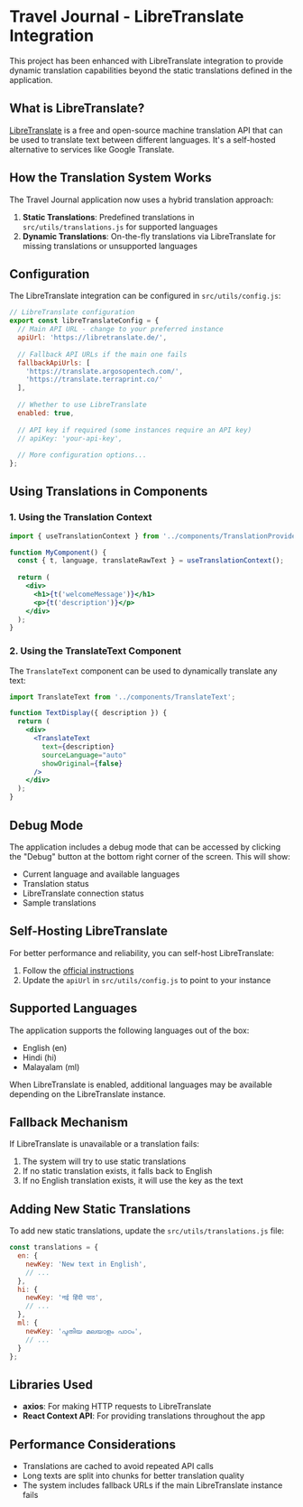 # Travel Journal - LibreTranslate Integration

This project has been enhanced with LibreTranslate integration to provide dynamic translation capabilities beyond the static translations defined in the application.

## What is LibreTranslate?

[LibreTranslate](https://libretranslate.com/) is a free and open-source machine translation API that can be used to translate text between different languages. It's a self-hosted alternative to services like Google Translate.

## How the Translation System Works

The Travel Journal application now uses a hybrid translation approach:

1. **Static Translations**: Predefined translations in `src/utils/translations.js` for supported languages
2. **Dynamic Translations**: On-the-fly translations via LibreTranslate for missing translations or unsupported languages

## Configuration

The LibreTranslate integration can be configured in `src/utils/config.js`:

```javascript
// LibreTranslate configuration
export const libreTranslateConfig = {
  // Main API URL - change to your preferred instance
  apiUrl: 'https://libretranslate.de/',
  
  // Fallback API URLs if the main one fails
  fallbackApiUrls: [
    'https://translate.argosopentech.com/',
    'https://translate.terraprint.co/'
  ],
  
  // Whether to use LibreTranslate 
  enabled: true,
  
  // API key if required (some instances require an API key)
  // apiKey: 'your-api-key',
  
  // More configuration options...
};
```

## Using Translations in Components

### 1. Using the Translation Context

```jsx
import { useTranslationContext } from '../components/TranslationProvider';

function MyComponent() {
  const { t, language, translateRawText } = useTranslationContext();
  
  return (
    <div>
      <h1>{t('welcomeMessage')}</h1>
      <p>{t('description')}</p>
    </div>
  );
}
```

### 2. Using the TranslateText Component

The `TranslateText` component can be used to dynamically translate any text:

```jsx
import TranslateText from '../components/TranslateText';

function TextDisplay({ description }) {
  return (
    <div>
      <TranslateText 
        text={description}
        sourceLanguage="auto"
        showOriginal={false}
      />
    </div>
  );
}
```

## Debug Mode

The application includes a debug mode that can be accessed by clicking the "Debug" button at the bottom right corner of the screen. This will show:

- Current language and available languages
- Translation status
- LibreTranslate connection status
- Sample translations

## Self-Hosting LibreTranslate

For better performance and reliability, you can self-host LibreTranslate:

1. Follow the [official instructions](https://github.com/LibreTranslate/LibreTranslate#install)
2. Update the `apiUrl` in `src/utils/config.js` to point to your instance

## Supported Languages

The application supports the following languages out of the box:

- English (en)
- Hindi (hi)
- Malayalam (ml)

When LibreTranslate is enabled, additional languages may be available depending on the LibreTranslate instance.

## Fallback Mechanism

If LibreTranslate is unavailable or a translation fails:

1. The system will try to use static translations
2. If no static translation exists, it falls back to English
3. If no English translation exists, it will use the key as the text

## Adding New Static Translations

To add new static translations, update the `src/utils/translations.js` file:

```javascript
const translations = {
  en: {
    newKey: 'New text in English',
    // ...
  },
  hi: {
    newKey: 'नई हिंदी पाठ',
    // ...
  },
  ml: {
    newKey: 'പുതിയ മലയാളം പാഠം',
    // ...
  }
};
```

## Libraries Used

- **axios**: For making HTTP requests to LibreTranslate
- **React Context API**: For providing translations throughout the app

## Performance Considerations

- Translations are cached to avoid repeated API calls
- Long texts are split into chunks for better translation quality
- The system includes fallback URLs if the main LibreTranslate instance fails

